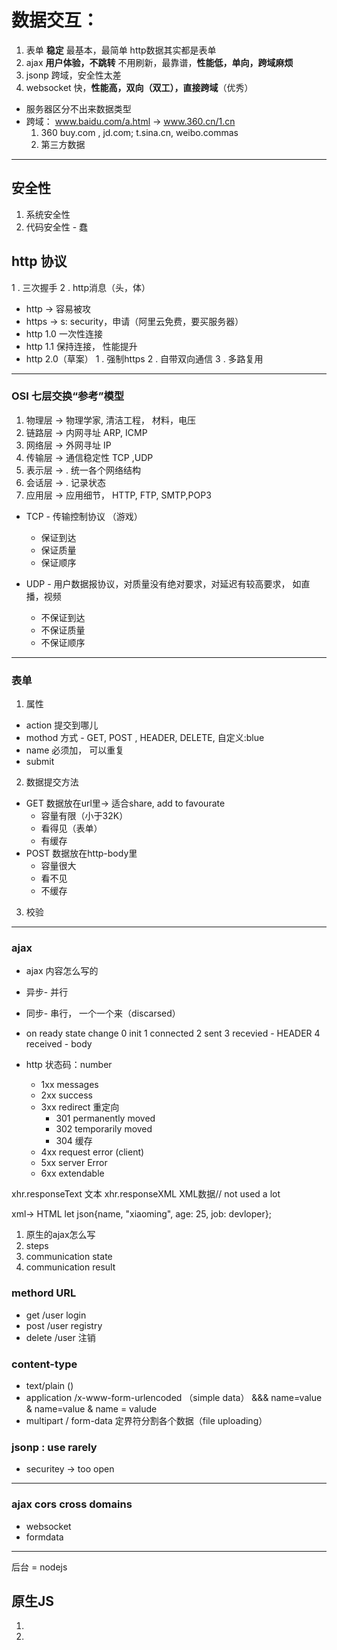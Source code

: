 
# 数据交互：
1. 表单    **稳定** 最基本，最简单  http数据其实都是表单
2. ajax    **用户体验，不跳转** 不用刷新，最靠谱，**性能低，单向，跨域麻烦**
3. jsonp   跨域，安全性太差
4. websocket 快，**性能高，双向（双工），直接跨域**（优秀）
- 服务器区分不出来数据类型
- 跨域：
 www.baidu.com/a.html  -> www.360.cn/1.cn
    1. 360 buy.com , jd.com;  t.sina.cn, weibo.commas
    2. 第三方数据    
-------------------------------
## 安全性
 1. 系统安全性
 2. 代码安全性 - 蠢

## http 协议
1 .  三次握手
2 .  http消息（头，体）

-   http -> 容易被攻
-   https -> s: security，申请（阿里云免费，要买服务器）
-   http 1.0  一次性连接
-   http 1.1  保持连接， 性能提升
-   http 2.0（草案）
   1 .   强制https
   2 .   自带双向通信
   3 .   多路复用
-----------------------------
### OSI 七层交换“参考”模型
1. 物理层 ->  物理学家, 清洁工程， 材料，电压
2. 链路层 ->  内网寻址  ARP, ICMP
3. 网络层 ->  外网寻址  IP
4. 传输层 ->  通信稳定性  TCP ,UDP
5. 表示层 ->  . 统一各个网络结构
6. 会话层 ->  . 记录状态
7. 应用层 -> 应用细节， HTTP, FTP, SMTP,POP3

- TCP - 传输控制协议 （游戏）
    -  保证到达
    -  保证质量
    -  保证顺序

- UDP - 用户数据报协议，对质量没有绝对要求，对延迟有较高要求， 如直播，视频
    - 不保证到达
    - 不保证质量
    - 不保证顺序
------------------------------
### 表单
1. 属性
- action 提交到哪儿
- mothod 方式 - GET, POST , HEADER, DELETE, 自定义:blue
- name  必须加， 可以重复
- submit

2. 数据提交方法
- GET 数据放在url里-> 适合share, add to favourate
     - 容量有限（小于32K）
     - 看得见（表单）
     - 有缓存
- POST 数据放在http-body里
     - 容量很大
     - 看不见
     - 不缓存
3. 校验
--------------------------------
### ajax
- ajax 内容怎么写的
- 异步- 并行   
- 同步- 串行， 一个一个来（discarsed）

- on ready state change
0 init
1 connected
2 sent
3 recevied - HEADER
4 received - body

- http 状态码：number
    - 1xx messages
    - 2xx success
    - 3xx redirect 重定向
        - 301  permanently moved
        - 302  temporarily moved
        - 304  缓存
    - 4xx request error (client)
    - 5xx server Error
    - 6xx extendable

xhr.responseText 文本
xhr.responseXML XML数据// not used a lot

xml-> HTML
let json{name, "xiaoming", age: 25, job: devloper};

1. 原生的ajax怎么写
2. steps
3. communication  state
4. communication  result

### methord URL
- get /user  login
- post /user  registry
- delete /user  注销

### content-type
- text/plain                           ()
- application /x-www-form-urlencoded  （simple data） &&&  name=value & name=value & name = valude
- multipart / form-data 定界符分割各个数据（file uploading）

### jsonp : use rarely
- securitey -> too open
------------------
### ajax cors cross domains
- websocket
- formdata
-----------
后台 = nodejs


## 原生JS
1.
2.
